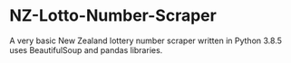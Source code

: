 # NZ-Lotto-Number-Scraper
A very basic New Zealand lottery number scraper written in Python 3.8.5 uses BeautifulSoup and pandas libraries.
